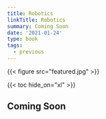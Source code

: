 ```yaml
---
title: Robotics
linkTitle: Robotics
summary: Coming Soon
date: '2021-01-24'
type: book
tags:
  - previous
---
```


{{< figure src="featured.jpg" >}}

{{< toc hide_on="xl" >}}

## Coming Soon
